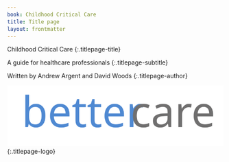```yaml
---
book: Childhood Critical Care
title: Title page
layout: frontmatter
---
```


Childhood Critical Care
{:.titlepage-title}

A guide for healthcare professionals
{:.titlepage-subtitle}

Written by Andrew Argent and David Woods
{:.titlepage-author}

![Bettercare logo][logo]{:.titlepage-logo}

[logo]: images/bettercare-logo.svg "Bettercare logo"
